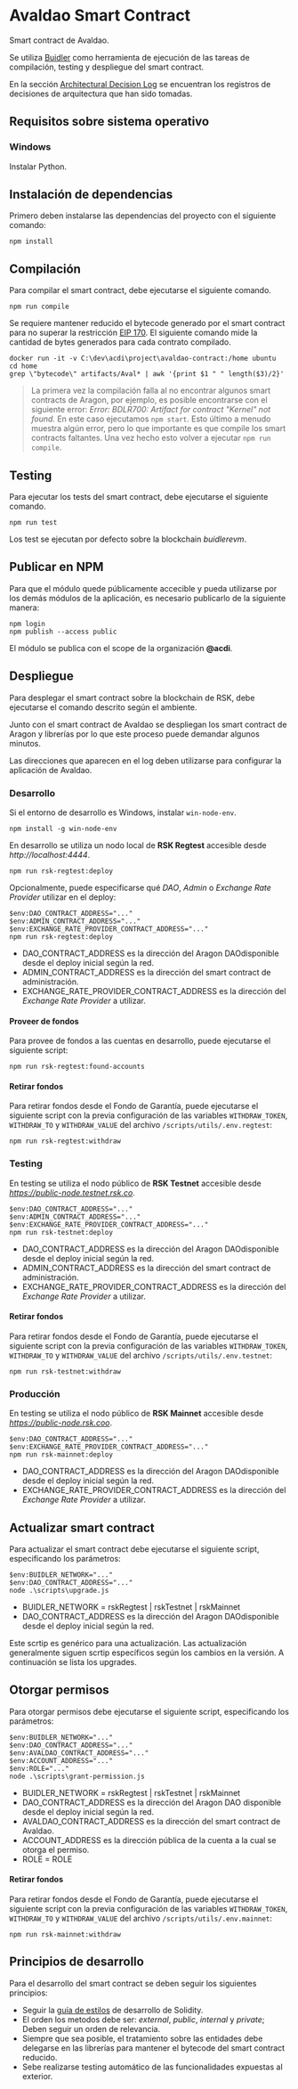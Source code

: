 # Avaldao Smart Contract

Smart contract de Avaldao.

Se utiliza [Buidler](https://buidler.dev) como herramienta de ejecución de las tareas de compilación, testing y despliegue del smart contract.

En la sección [Architectural Decision Log](docs/adr/index.md) se encuentran los registros de decisiones de arquitectura que han sido tomadas.

## Requisitos sobre sistema operativo

### Windows

Instalar Python.

## Instalación de dependencias

Primero deben instalarse las dependencias del proyecto con el siguiente comando:

```
npm install
```

## Compilación

Para compilar el smart contract, debe ejecutarse el siguiente comando.

```
npm run compile
```

Se requiere mantener reducido el bytecode generado por el smart contract para no superar la restricción [EIP 170](https://github.com/ethereum/EIPs/blob/master/EIPS/eip-170.md). El siguiente comando mide la cantidad de bytes generados para cada contrato compilado.

```
docker run -it -v C:\dev\acdi\project\avaldao-contract:/home ubuntu
cd home
grep \"bytecode\" artifacts/Aval* | awk '{print $1 " " length($3)/2}'
```

> La primera vez la compilación falla al no encontrar algunos smart contracts de Aragon, por ejemplo, es posible encontrarse con el siguiente error: *Error: BDLR700: Artifact for contract "Kernel" not found.* En este caso ejecutamos ```npm start```. Esto último a menudo muestra algún error, pero lo que importante es que compile los smart contracts faltantes. Una vez hecho esto volver a ejecutar ```npm run compile```.

## Testing

Para ejecutar los tests del smart contract, debe ejecutarse el siguiente comando.

```
npm run test
```

Los test se ejecutan por defecto sobre la blockchain *buidlerevm*.

## Publicar en NPM

Para que el módulo quede públicamente accecible y pueda utilizarse por los demás módulos de la aplicación, es necesario publicarlo de la siguiente manera:

```
npm login
npm publish --access public
```

El módulo se publica con el scope de la organización **@acdi**.

## Despliegue

Para desplegar el smart contract sobre la blockchain de RSK, debe ejecutarse el comando descrito según el ambiente.

Junto con el smart contract de Avaldao se despliegan los smart contract de Aragon y librerías por lo que este proceso puede demandar algunos minutos.

Las direcciones que aparecen en el log deben utilizarse para configurar la aplicación de Avaldao.

### Desarrollo

Si el entorno de desarrollo es Windows, instalar `win-node-env`.

```
npm install -g win-node-env
```

En desarrollo se utiliza un nodo local de **RSK Regtest** accesible desde *http://localhost:4444*.

```
npm run rsk-regtest:deploy
```

Opcionalmente, puede especificarse qué *DAO*, *Admin* o *Exchange Rate Provider* utilizar en el deploy:

```
$env:DAO_CONTRACT_ADDRESS="..."
$env:ADMIN_CONTRACT_ADDRESS="..."
$env:EXCHANGE_RATE_PROVIDER_CONTRACT_ADDRESS="..."
npm run rsk-regtest:deploy
```

- DAO_CONTRACT_ADDRESS es la dirección del Aragon DAOdisponible desde el deploy inicial según la red.
- ADMIN_CONTRACT_ADDRESS es la dirección del smart contract de administración.
- EXCHANGE_RATE_PROVIDER_CONTRACT_ADDRESS es la dirección del *Exchange Rate Provider* a utilizar.

#### Proveer de fondos

Para provee de fondos a las cuentas en desarrollo, puede ejecutarse el siguiente script:

```
npm run rsk-regtest:found-accounts
```

#### Retirar fondos

Para retirar fondos desde el Fondo de Garantía, puede ejecutarse el siguiente script con la previa configuración de las variables `WITHDRAW_TOKEN`, `WITHDRAW_TO` y `WITHDRAW_VALUE` del archivo `/scripts/utils/.env.regtest`:

```
npm run rsk-regtest:withdraw
```

### Testing

En testing se utiliza el nodo público de **RSK Testnet** accesible desde *https://public-node.testnet.rsk.co*.

```
$env:DAO_CONTRACT_ADDRESS="..."
$env:ADMIN_CONTRACT_ADDRESS="..."
$env:EXCHANGE_RATE_PROVIDER_CONTRACT_ADDRESS="..."
npm run rsk-testnet:deploy
```
- DAO_CONTRACT_ADDRESS es la dirección del Aragon DAOdisponible desde el deploy inicial según la red.
- ADMIN_CONTRACT_ADDRESS es la dirección del smart contract de administración.
- EXCHANGE_RATE_PROVIDER_CONTRACT_ADDRESS es la dirección del *Exchange Rate Provider* a utilizar.

#### Retirar fondos

Para retirar fondos desde el Fondo de Garantía, puede ejecutarse el siguiente script con la previa configuración de las variables `WITHDRAW_TOKEN`, `WITHDRAW_TO` y `WITHDRAW_VALUE` del archivo `/scripts/utils/.env.testnet`:

```
npm run rsk-testnet:withdraw
```

### Producción

En testing se utiliza el nodo público de **RSK Mainnet** accesible desde *https://public-node.rsk.coo*.

```
$env:DAO_CONTRACT_ADDRESS="..."
$env:EXCHANGE_RATE_PROVIDER_CONTRACT_ADDRESS="..."
npm run rsk-mainnet:deploy
```
- DAO_CONTRACT_ADDRESS es la dirección del Aragon DAOdisponible desde el deploy inicial según la red.
- EXCHANGE_RATE_PROVIDER_CONTRACT_ADDRESS es la dirección del *Exchange Rate Provider* a utilizar.

## Actualizar smart contract

Para actualizar el smart contract debe ejecutarse el siguiente script, especificando los parámetros:

```
$env:BUIDLER_NETWORK="..."
$env:DAO_CONTRACT_ADDRESS="..."
node .\scripts\upgrade.js
```

- BUIDLER_NETWORK = rskRegtest | rskTestnet | rskMainnet
- DAO_CONTRACT_ADDRESS es la dirección del Aragon DAOdisponible desde el deploy inicial según la red.

Este scrtip es genérico para una actualización. Las actualización generalmente siguen scrtip específicos según los cambios en la versión. A continuación se lista los upgrades.

## Otorgar permisos

Para otorgar permisos debe ejecutarse el siguiente script, especificando los parámetros:

```
$env:BUIDLER_NETWORK="..."
$env:DAO_CONTRACT_ADDRESS="..."
$env:AVALDAO_CONTRACT_ADDRESS="..."
$env:ACCOUNT_ADDRESS="..."
$env:ROLE="..."
node .\scripts\grant-permission.js
```
- BUIDLER_NETWORK = rskRegtest | rskTestnet | rskMainnet
- DAO_CONTRACT_ADDRESS es la dirección del Aragon DAO disponible desde el deploy inicial según la red.
- AVALDAO_CONTRACT_ADDRESS es la dirección del smart contract de Avaldao.
- ACCOUNT_ADDRESS es la dirección pública de la cuenta a la cual se otorga el permiso.
- ROLE = ROLE

#### Retirar fondos

Para retirar fondos desde el Fondo de Garantía, puede ejecutarse el siguiente script con la previa configuración de las variables `WITHDRAW_TOKEN`, `WITHDRAW_TO` y `WITHDRAW_VALUE` del archivo `/scripts/utils/.env.mainnet`:

```
npm run rsk-mainnet:withdraw
```

## Principios de desarrollo

Para el desarrollo del smart contract se deben seguir los siguientes principios:

- Seguir la [guía de estilos](https://solidity.readthedocs.io/en/v0.6.11/style-guide.html) de desarrollo de Solidity.
- El orden los metodos debe ser: *external*, *public*, *internal* y *private*; Deben seguir un orden de relevancia.
- Siempre que sea posible, el tratamiento sobre las entidades debe delegarse en las librerías para mantener el bytecode del smart contract reducido.
- Sebe realizarse testing automático de las funcionalidades expuestas al exterior.